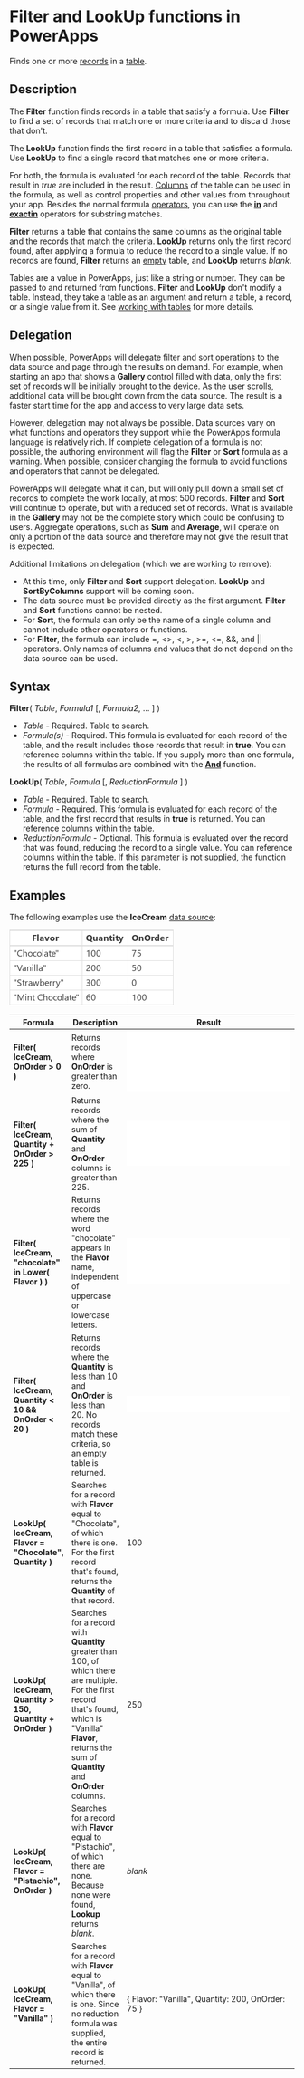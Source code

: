<properties
	pageTitle="Filter and LookUp functions | Microsoft PowerApps"
	description="Reference information, including syntax and examples, for the Filter and LookUp functions in PowerApps"
	services=""
	suite="powerapps"
	documentationCenter="na"
	authors="gregli-msft"
	manager="dwrede"
	editor=""
	tags=""/>

<tags
   ms.service="powerapps"
   ms.devlang="na"
   ms.topic="article"
   ms.tgt_pltfrm="na"
   ms.workload="na"
   ms.date="10/21/2015"
   ms.author="gregli"/>

# Filter and LookUp functions in PowerApps #

Finds one or more [records](working-with-tables.md#records) in a [table](working-with-tables.md).

## Description ##

The **Filter** function finds records in a table that satisfy a formula.  Use **Filter** to find a set of records that match one or more criteria and to discard those that don't.

The **LookUp** function finds the first record in a table that satisfies a formula.  Use **LookUp** to find a single record that matches one or more criteria.

For both, the formula is evaluated for each record of the table.  Records that result in *true* are included in the result.  [Columns](working-with-tables.md#columns) of the table can be used in the formula, as well as control properties and other values from throughout your app.  Besides the normal formula [operators](operators.md), you can use the [**in**](operators.md#in-and-exactin-operators) and [**exactin**](operators.md#in-and-exactin-operators) operators for substring matches.

**Filter** returns a table that contains the same columns as the original table and the records that match the criteria.  **LookUp** returns only the first record found, after applying a formula to reduce the record to a single value.  If no records are found, **Filter** returns an [empty](function-isblank-isempty.md) table, and **LookUp** returns *blank*.  

Tables are a value in PowerApps, just like a string or number.  They can be passed to and returned from functions.  **Filter** and **LookUp** don't modify a table. Instead, they take a table as an argument and return a table, a record, or a single value from it. See [working with tables](working-with-tables.md) for more details.


## Delegation ##

When possible, PowerApps will delegate filter and sort operations to the data source and page through the results on demand.  For example, when starting an app that shows a **Gallery** control filled with data, only the first set of records will be initially brought to the device.  As the user scrolls, additional data will be brought down from the data source.  The result is a faster start time for the app and access to very large data sets.

However, delegation may not always be possible.  Data sources vary on what functions and operators they support while the PowerApps formula language is relatively rich.  If complete delegation of a formula is not possible, the authoring environment will flag the **Filter** or **Sort** formula as a warning.  When possible, consider changing the formula to avoid functions and operators that cannot be delegated.   

PowerApps will delegate what it can, but will only pull down a small set of records to complete the work locally, at most 500 records.  **Filter** and **Sort** will continue to operate, but with a reduced set of records.  What is available in the **Gallery** may not be the complete story which could be confusing to users.  Aggregate operations, such as **Sum** and **Average**, will operate on only a portion of the data source and therefore may not give the result that is expected.

Additional limitations on delegation (which we are working to remove):
- At this time, only **Filter** and **Sort** support delegation.  **LookUp** and **SortByColumns** support will be coming soon.
- The data source must be provided directly as the first argument.  **Filter** and **Sort** functions cannot be nested.
- For **Sort**, the formula can only be the name of a single column and cannot include other operators or functions.
- For **Filter**, the formula can include =, <>, <, >, >=, <=, &&, and || operators.  Only names of columns and values that do not depend on the data source can be used.  

## Syntax ##

**Filter**( *Table*, *Formula1* [, *Formula2*, ... ] )

- *Table* - Required. Table to search.
- *Formula(s)* - Required. This formula is evaluated for each record of the table, and the result includes those records that result in **true**.  You can reference columns within the table.  If you supply more than one formula, the results of all formulas are combined with the **[And](function-logicals.md)** function.

**LookUp**( *Table*, *Formula* [, *ReductionFormula* ] )

- *Table* - Required. Table to search.
- *Formula* - Required. This formula is evaluated for each record of the table, and the first record that results in **true** is returned.  You can reference columns within the table.  
- *ReductionFormula* - Optional. This formula is evaluated over the record that was found, reducing the record to a single value.  You can reference columns within the table.  If this parameter is not supplied, the function returns the full record from the table.  

## Examples ##

The following examples use the **IceCream** [data source](working-with-data-sources.md):

![](media/function-filter-lookup/icecream.png)

| Formula | Description | Result |
|---------|-------------|--------|
| **Filter( IceCream, OnOrder > 0 )** | Returns records where **OnOrder** is greater than zero. | <style> img { max-width: none; } </style> ![](media/function-filter-lookup/icecream-onorder.png) |
| **Filter( IceCream, Quantity + OnOrder > 225 )** | Returns records where the sum of **Quantity** and **OnOrder** columns is greater than 225. | ![](media/function-filter-lookup/icecream-overstock.png) |
| **Filter( IceCream, "chocolate" in Lower( Flavor ) )** | Returns records where the word "chocolate" appears in the **Flavor** name, independent of uppercase or lowercase letters. | ![](media/function-filter-lookup/icecream-chocolate.png) |
| **Filter( IceCream, Quantity < 10  && OnOrder < 20 )** | Returns records where the **Quantity** is less than 10 and **OnOrder** is less than 20.  No records match these criteria, so an empty table is returned. | ![](media/function-filter-lookup/icecream-empty.png) |
| **LookUp( IceCream, Flavor = "Chocolate", Quantity )** | Searches for a record with **Flavor** equal to "Chocolate", of which there is one.  For the first record that's found, returns the **Quantity** of that record. | 100 |
| **LookUp( IceCream, Quantity > 150, Quantity + OnOrder )** | Searches for a record with **Quantity** greater than 100, of which there are multiple.  For the first record that's found, which is "Vanilla" **Flavor**, returns the sum of **Quantity** and **OnOrder** columns. | 250 |
| **LookUp( IceCream, Flavor = "Pistachio", OnOrder )** | Searches for a record with **Flavor** equal to "Pistachio", of which there are none.  Because none were found, **Lookup** returns *blank*. | *blank* |
| **LookUp( IceCream, Flavor = "Vanilla" )** | Searches for a record with **Flavor** equal to "Vanilla", of which there is one.  Since no reduction formula was supplied, the entire record is returned. | { Flavor: "Vanilla", Quantity: 200, OnOrder: 75 } |
